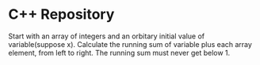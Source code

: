 # C++ Repository

Start with an array of integers and an orbitary initial value of variable(suppose x). Calculate the running sum of variable plus each array element, from left to right. The running sum must never get below 1. 
